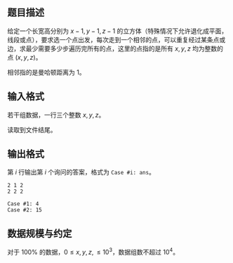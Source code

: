 ## 题目描述

给定一个长宽高分别为 $x-1,y-1,z-1$ 的立方体（特殊情况下允许退化成平面，线段或点），要求选一个点出发，每次走到一个相邻的点，可以重复经过某条点或边，求最少需要多少步遍历完所有的点，这里的点指的是所有 $x,y,z$ 均为整数的点 $(x,y,z)$。

相邻指的是曼哈顿距离为 $1$。

## 输入格式

若干组数据，一行三个整数 $x,y,z$。

读取到文件结尾。

## 输出格式

第 $i$ 行输出第 $i$ 个询问的答案，格式为 `Case #i: ans`。

```input1
2 1 2
2 2 2
```

```output1
Case #1: 4
Case #2: 15
```

## 数据规模与约定

对于 $100\%$ 的数据，$0\leq x,y,z,\leq 10^3$，数据组数不超过 $10^4$。

